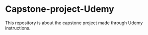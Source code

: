 # Capstone-project-Udemy
This repository is about the capstone project made through Udemy instructions.
